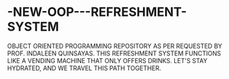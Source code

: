 # -NEW-OOP---REFRESHMENT-SYSTEM
OBJECT ORIENTED PROGRAMMING REPOSITORY AS PER REQUESTED BY PROF. INDALEEN QUINSAYAS. THIS REFRESHMENT SYSTEM FUNCTIONS LIKE A VENDING MACHINE THAT ONLY OFFERS DRINKS. LET'S STAY HYDRATED, AND WE TRAVEL THIS PATH TOGETHER.

